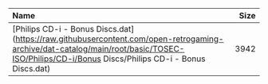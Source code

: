 |Name|Size|
|:---|---:|
|[Philips CD-i - Bonus Discs.dat](https://raw.githubusercontent.com/open-retrogaming-archive/dat-catalog/main/root/basic/TOSEC-ISO/Philips/CD-i/Bonus Discs/Philips CD-i - Bonus Discs.dat)|3942|

